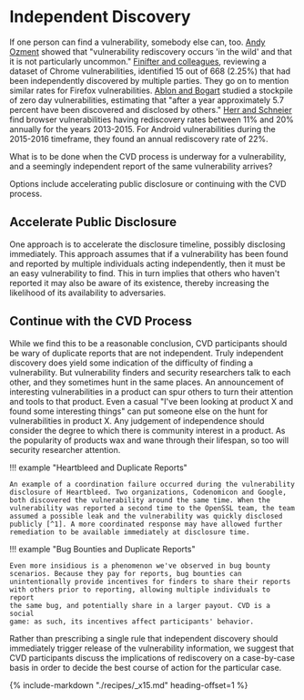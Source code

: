 # Independent Discovery

If one person can find a vulnerability, somebody else can, too. 
[Andy Ozment](https://web.archive.org/web/20220718203842id_/http://infosecon.net/workshop/pdf/10.pdf)
showed that "vulnerability rediscovery occurs 'in the
wild' and that it is not particularly uncommon." 
[Finifter and colleagues](https://www.usenix.org/conference/usenixsecurity13/technical-sessions/presentation/finifter),
reviewing a dataset of Chrome vulnerabilities, identified 15
out of 668 (2.25%) that had been independently discovered by multiple
parties. They go on to mention similar rates for Firefox
vulnerabilities.
[Ablon and Bogart](https://www.rand.org/content/dam/rand/pubs/research_reports/RR1700/RR1751/RAND_RR1751.pdf)
studied a stockpile of zero day vulnerabilities, estimating that "after a year approximately 5.7
percent have been discovered and disclosed by others."
[Herr and Schneier](https://ssrn.com/abstract=2928758) 
find browser vulnerabilities having rediscovery rates
between 11% and 20% annually for the years 2013-2015. For Android
vulnerabilities during the 2015-2016 timeframe, they found an annual
rediscovery rate of 22%.

What is to be done when the CVD process is underway for a vulnerability,
and a seemingly independent report of the same vulnerability arrives?

Options include accelerating public disclosure or continuing with the CVD process.

## Accelerate Public Disclosure

One approach is to accelerate the disclosure timeline, possibly
disclosing immediately. This approach assumes that if a vulnerability
has been found and reported by multiple individuals acting
independently, then it must be an easy vulnerability to find. This in
turn implies that others who haven't reported it may also be aware of
its existence, thereby increasing the likelihood of its availability to
adversaries.

## Continue with the CVD Process

While we find this to be a reasonable conclusion, CVD participants
should be wary of duplicate reports that are not independent. Truly
independent discovery does yield some indication of the difficulty of
finding a vulnerability. But vulnerability finders and security
researchers talk to each other, and they sometimes hunt in the same
places. An announcement of interesting vulnerabilities in a product can
spur others to turn their attention and tools to that product. Even a
casual "I've been looking at product X and found some interesting
things" can put someone else on the hunt for vulnerabilities in product
X. Any judgement of independence should consider the degree to which
there is community interest in a product. As the popularity of products
wax and wane through their lifespan, so too will security researcher
attention.

!!! example "Heartbleed and Duplicate Reports"

    An example of a coordination failure occurred during the vulnerability
    disclosure of Heartbleed. Two organizations, Codenomicon and Google,
    both discovered the vulnerability around the same time. When the
    vulnerability was reported a second time to the OpenSSL team, the team
    assumed a possible leak and the vulnerability was quickly disclosed
    publicly [^1]. A more coordinated response may have allowed further
    remediation to be available immediately at disclosure time.

!!! example "Bug Bounties and Duplicate Reports"

    Even more insidious is a phenomenon we've observed in bug bounty
    scenarios. Because they pay for reports, bug bounties can
    unintentionally provide incentives for finders to share their reports
    with others prior to reporting, allowing multiple individuals to report
    the same bug, and potentially share in a larger payout. CVD is a social
    game: as such, its incentives affect participants' behavior.

Rather than prescribing a single rule that independent discovery should
immediately trigger release of the vulnerability information, we suggest
that CVD participants discuss the implications of rediscovery on a
case-by-case basis in order to decide the best course of action for the
particular case.

{% include-markdown "./recipes/_x15.md" heading-offset=1 %}

[^1]: B. Grubb, "Heartbleed disclosure timeline: who knew what and
    when," The Sydney Morning Herald, 15 April 2014. 
    [http://www.smh.com.au/it-pro/security-it/heartbleed-disclosure-timeline-who-knew-what-and-when-20140414-zqurk.html](http://www.smh.com.au/it-pro/security-it/heartbleed-disclosure-timeline-who-knew-what-and-when-20140414-zqurk.md)
